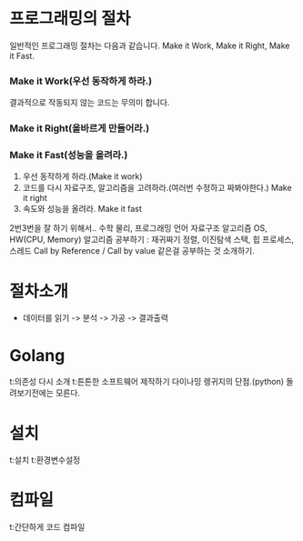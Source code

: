 # 프로그래밍의 절차
일반적인 프로그래밍 절차는 다음과 같습니다.
Make it Work, Make it Right, Make it Fast.

### Make it Work(우선 동작하게 하라.)
결과적으로 작동되지 않는 코드는 무의미 합니다.

### Make it Right(올바르게 만들어라.)

### Make it Fast(성능을 올려라.)
1. 우선 동작하게 하라.(Make it work)
2. 코드를 다시 자료구조, 알고리즘을 고려하라.(여러번 수정하고 짜봐야한다.) Make it right
3. 속도와 성능을 올려라. Make it fast

2번3번을 잘 하기 위해서..
수학 물리, 프로그래밍 언어 자료구조 알고리즘 OS, HW(CPU, Memory)
알고리즘 공부하기 : 재귀짜기 정렬, 이진탐색 스택, 힙 프로세스, 스레드 Call by Reference / Call by value
같은걸 공부하는 것 소개하기.

# 절차소개
- 데이터를 읽기 -> 분석 -> 가공 -> 결과출력

# Golang
t:의존성 다시 소개
t:튼튼한 소프트웨어 제작하기
다이나밍 렝귀지의 단점.(python) 돌려보기전에는 모른다.

# 설치
t:설치
t:환경변수설정

# 컴파일
t:간단하게 코드 컴파일

